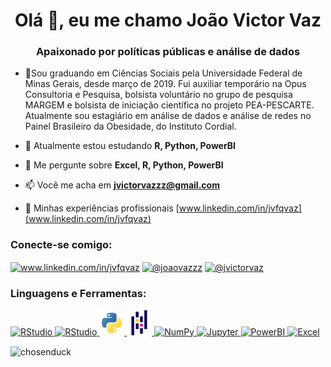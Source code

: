 <h1 align="center">Olá 👋, eu me chamo João Victor Vaz</h1>
<h3 align="center">Apaixonado por políticas públicas e análise de dados</h3>

- 🔭Sou graduando em Ciências Sociais pela Universidade Federal de Minas Gerais, desde março de 2019. Fui auxiliar temporário na Opus Consultoria e Pesquisa, bolsista voluntário no grupo de pesquisa MARGEM e bolsista de iniciação científica no projeto PEA-PESCARTE. Atualmente sou estagiário em análise de dados e análise de redes no Painel Brasileiro da Obesidade, do Instituto Cordial.

- 🌱 Atualmente estou estudando **R, Python, PowerBI**

- 💬 Me pergunte sobre **Excel, R, Python, PowerBI**

- 📫 Você me acha em **jvictorvazzz@gmail.com**

- 📄 Minhas experiências profissionais [www.linkedin.com/in/jvfqvaz](www.linkedin.com/in/jvfqvaz)

<h3 align="left"> Conecte-se comigo:</h3>
<p align="left">
<a href="https://linkedin.com/in/www.linkedin.com/in/jvfqvaz" target="blank"><img align="center" src="https://raw.githubusercontent.com/rahuldkjain/github-profile-readme-generator/master/src/images/icons/Social/linked-in-alt.svg" alt="www.linkedin.com/in/jvfqvaz" height="30" width="40" /></a>
<a href="https://twitter.com/@joaovazzz" target="blank"><img align="center" src="https://raw.githubusercontent.com/rahuldkjain/github-profile-readme-generator/master/src/images/icons/Social/twitter.svg" alt="@joaovazzz" height="30" width="40" /></a>
<a href="https://instagram.com/@jvictorvaz" target="blank"><img align="center" src="https://raw.githubusercontent.com/rahuldkjain/github-profile-readme-generator/master/src/images/icons/Social/instagram.svg" alt="@jvictorvaz" height="30" width="40" /></a>
</p>

<h3 align="left">Linguagens e Ferramentas:</h3>
<p align="left"> <a href="https://www.rstudio.com/" target="_blank" rel="noreferrer"> <img src="https://cdn.jsdelivr.net/gh/devicons/devicon/icons/r/r-original.svg" alt="RStudio" width="40" height="40"/> </a>
<a href="https://www.rstudio.com/" target="_blank" rel="noreferrer"> <img src="https://cdn.jsdelivr.net/gh/devicons/devicon/icons/rstudio/rstudio-original.svg" alt="RStudio" width="40" height="40"/> </a> 
<a href="https://www.python.org" target="_blank" rel="noreferrer"> <img src="https://raw.githubusercontent.com/devicons/devicon/master/icons/python/python-original.svg" alt="python" width="40" height="40"/> </a> 
<a href="https://pandas.pydata.org/" target="_blank" rel="noreferrer"> <img src="https://raw.githubusercontent.com/devicons/devicon/2ae2a900d2f041da66e950e4d48052658d850630/icons/pandas/pandas-original.svg" alt="pandas" width="40" height="40"/> </a> 
<a href="https://numpy.org/" target="_blank" rel="noreferrer"> <img src="https://cdn.jsdelivr.net/gh/devicons/devicon/icons/numpy/numpy-original.svg" alt="NumPy" width="40" height="40"/> </a>
<a href="https://jupyter.org/" target="_blank" rel="noreferrer"> <img src="https://cdn.jsdelivr.net/gh/devicons/devicon/icons/jupyter/jupyter-original-wordmark.svg" alt="Jupyter" width="40" height="40"/> </a> 
<a href="https://powerbi.microsoft.com/pt-br/desktop/" target="_blank" rel="noreferrer"> <img src="https://img.icons8.com/?size=512&id=3sGOUDo9nJ4k&format=png" alt="PowerBI" width="40" height="40"/> </a> 
<a href="https://www.microsoft.com/pt-br/microsoft-365/excel" target="_blank" rel="noreferrer"> <img src="https://img.icons8.com/?size=512&id=117561&format=png" alt="Excel" width="40" height="40"/> </a> 



</p>

<p><img align="center" src="https://github-readme-stats.vercel.app/api/top-langs?username=chosenduck&show_icons=true&locale=en&layout=compact" alt="chosenduck" /></p>




<!---
- 👋 Hi, I’m @chosenduck
- 👀 I’m interested in ...
- 🌱 I’m currently learning ...
- 💞️ I’m looking to collaborate on ...
- 📫 How to reach me ...
- 😄 Pronouns: ...
- ⚡ Fun fact: ...


chosenduck/chosenduck is a ✨ special ✨ repository because its `README.md` (this file) appears on your GitHub profile.
You can click the Preview link to take a look at your changes.
--->
